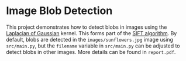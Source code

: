 # Image Blob Detection

This project demonstrates how to detect blobs in images using the [Laplacian of Gaussian](http://fourier.eng.hmc.edu/e161/lectures/gradient/node8.html) kernel.  This forms part of the [SIFT algorithm](https://www.cs.ubc.ca/~lowe/papers/ijcv04.pdf). By default, blobs are detected in the `images/sunflowers.jpg` image using `src/main.py`, but the `filename` variable in `src/main.py` can be adjusted to detect blobs in other images. More details can be found in `report.pdf`.